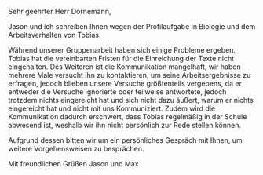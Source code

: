 Sehr geehrter Herr Dörnemann,

Jason und ich schreiben Ihnen wegen der Profilaufgabe in Biologie und dem Arbeitsverhalten von Tobias.

Während unserer Gruppenarbeit haben sich einige Probleme ergeben. Tobias hat die vereinbarten Fristen für die Einreichung der Texte nicht eingehalten. Des Weiteren ist die Kommunikation mangelhaft, wir haben mehrere Male versucht ihn zu kontaktieren, um seine Arbeitsergebnisse zu erfragen, jedoch blieben unsere Versuche größtenteils vergebens, da er entweder die Versuche ignorierte oder teilweise antwortete, jedoch trotzdem nichts eingereicht hat und sich nicht dazu äußert, warum er nichts eingereicht hat und nicht mit uns Kommuniziert.
Zudem wird die Kommunikation dadurch erschwert, dass Tobias regelmäßig in der Schule abwesend ist, weshalb wir ihn nicht persönlich zur Rede stellen können.

Aufgrund dessen bitten wir um ein persönliches Gespräch mit Ihnen, um weitere Vorgehensweisen zu besprächen.

Mit freundlichen Grüßen
Jason und Max